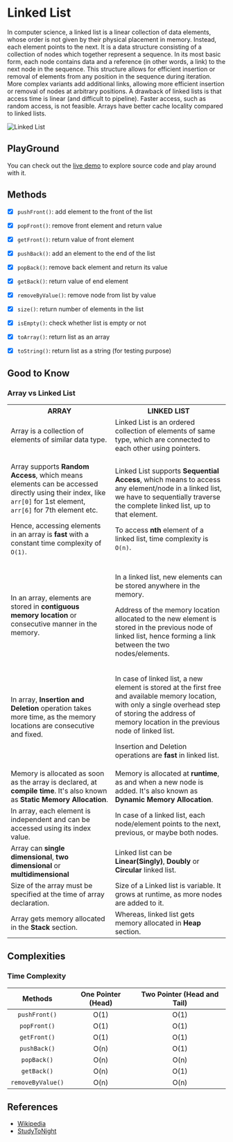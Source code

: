 # Linked List


In computer science, a linked list is a linear collection of data elements, whose order is not given by their physical 
placement in memory. Instead, each element points to the next. It is a data structure consisting of a collection of nodes 
which together represent a sequence. In its most basic form, each node contains data and a reference
(in other words, a link) to the next node in the sequence. This structure allows for efficient insertion or removal of 
elements from any position in the sequence during iteration. More complex variants add additional links, allowing more 
efficient insertion or removal of nodes at arbitrary positions. A drawback of linked lists is that access time is linear
(and difficult to pipeline). Faster access, such as random access, is not feasible. Arrays have better cache locality 
compared to linked lists.

![Linked List](https://upload.wikimedia.org/wikipedia/commons/6/6d/Singly-linked-list.svg)


## PlayGround
You can check out the [live demo](https://repl.it/@IlkinHuseynoff/Data-Structure-Linked-List) to explore source code and play around with it. 


## Methods

- [x] `pushFront()`: add element to the front of the list
- [x] `popFront()`: remove front element and return value
- [x] `getFront()`: return value of front element
- [x] `pushBack()`: add an element to the end of the list
- [x] `popBack()`: remove back element and return its value
- [x] `getBack()`: return value of end element
- [x] `removeByValue()`: remove node from list by value
- [x] `size()`: return number of elements in the list
- [x] `isEmpty()`: check whether list is empty or not
- [x] `toArray()`: return list as an array
- [x] `toString()`: return list as a string (for testing purpose)

 
 
## Good to Know

### Array vs Linked List

 
<table>
<tbody><tr><th>ARRAY</th><th>LINKED LIST</th></tr>
<tr><td>Array is a collection of elements of similar data type.</td><td>Linked List is an ordered collection of elements of same type, which are connected to each other using pointers.</td></tr>
<tr><td><p>Array supports <b>Random Access</b>, which means elements can be accessed directly using their index, like <code>arr[0]</code> for 1st element, <code>arr[6]</code> for 7th element etc.</p><p>Hence, accessing elements in an array is <b>fast</b> with a constant time complexity of <code>O(1)</code>.</p></td><td><p>Linked List supports <b>Sequential Access</b>, which means to access any element/node in a linked list, we have to sequentially traverse the complete linked list, up to that element.</p> <p>To access <b>nth</b> element of a linked list, time complexity is <code>O(n)</code>.</p></td></tr>
<tr><td><p>In an array, elements are stored in <b>contiguous memory location</b> or consecutive manner in the memory.</p></td><td><p>In a linked list, new elements can be stored anywhere in the memory.</p><p>Address of the memory location allocated to the new element is stored in the previous node of linked list, hence forming a link between the two nodes/elements.</p></td></tr>
<tr><td>In array, <b>Insertion and Deletion</b> operation takes more time, as the memory locations are consecutive and fixed.</td><td><p>In case of linked list, a new element is stored at the first free and available memory location, with only a single overhead step of storing the address of memory location in the previous node of linked list.</p><p>Insertion and Deletion operations are <b>fast</b> in linked list.</p></td></tr>
<tr><td>Memory is allocated as soon as the array is declared, at <b>compile time</b>. It's also known as <b>Static Memory Allocation</b>.</td><td>Memory is allocated at <b>runtime</b>, as and when a new node is added. It's also known as <b>Dynamic Memory Allocation</b>.</td></tr>
<tr><td>In array, each element is independent and can be accessed using its index value.</td><td>In case of a linked list, each node/element points to the next, previous, or maybe both nodes.</td></tr>
<tr><td>Array can <b>single dimensional</b>, <b>two dimensional</b> or <b>multidimensional</b></td><td>Linked list can be <b>Linear(Singly)</b>, <b>Doubly</b> or <b>Circular</b> linked list.</td></tr>
<tr><td>Size of the array must be specified at the time of array declaration.</td><td>Size of a Linked list is variable. It grows at runtime, as more nodes are added to it.</td></tr>
<tr><td>Array gets memory allocated in the <b>Stack</b> section.</td><td>Whereas, linked list gets memory allocated in <b>Heap</b> section.</td></tr>
</tbody></table>


## Complexities
### Time Complexity

| Methods           | One Pointer (Head) | Two Pointer (Head and Tail) | 
| :---------------: | :------------:     | :-------------------------: |       
| `pushFront()`     |      O(1)          | O(1)                        |     
| `popFront()`      |      O(1)          | O(1)                        |     
| `getFront()`      |      O(1)          | O(1)                        |     
| `pushBack()`      |      O(n)          | O(1)                        |     
| `popBack()`       |      O(n)          | O(n)                        |     
| `getBack()`       |      O(n)          | O(1)                        |     
| `removeByValue()` |      O(n)          | O(n)                        |     
 

## References

- [Wikipedia](https://en.wikipedia.org/wiki/Linked_list#Singly_linked_list)
- [StudyToNight](https://www.studytonight.com/data-structures/linked-list-vs-array)